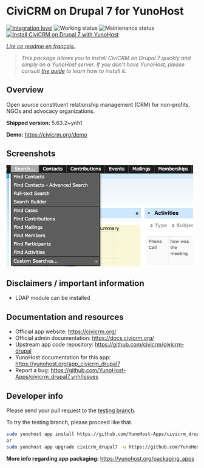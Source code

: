<!--
N.B.: This README was automatically generated by https://github.com/YunoHost/apps/tree/master/tools/README-generator
It shall NOT be edited by hand.
-->

# CiviCRM on Drupal 7 for YunoHost

[![Integration level](https://dash.yunohost.org/integration/civicrm_drupal7.svg)](https://dash.yunohost.org/appci/app/civicrm_drupal7) ![Working status](https://ci-apps.yunohost.org/ci/badges/civicrm_drupal7.status.svg) ![Maintenance status](https://ci-apps.yunohost.org/ci/badges/civicrm_drupal7.maintain.svg)  
[![Install CiviCRM on Drupal 7 with YunoHost](https://install-app.yunohost.org/install-with-yunohost.svg)](https://install-app.yunohost.org/?app=civicrm_drupal7)

*[Lire ce readme en français.](./README_fr.md)*

> *This package allows you to install CiviCRM on Drupal 7 quickly and simply on a YunoHost server.
If you don't have YunoHost, please consult [the guide](https://yunohost.org/#/install) to learn how to install it.*

## Overview

Open source constituent relationship management (CRM) for non-profits, NGOs and advocacy organizations.


**Shipped version:** 5.63.2~ynh1


**Demo:** https://civicrm.org/demo

## Screenshots

![Screenshot of CiviCRM on Drupal 7](./doc/screenshots/screenshot.png)

## Disclaimers / important information

* LDAP module can be installed

## Documentation and resources

* Official app website: <https://civicrm.org/>
* Official admin documentation: <https://docs.civicrm.org/>
* Upstream app code repository: <https://github.com/civicrm/civicrm-drupal>
* YunoHost documentation for this app: <https://yunohost.org/app_civicrm_drupal7>
* Report a bug: <https://github.com/YunoHost-Apps/civicrm_drupal7_ynh/issues>

## Developer info

Please send your pull request to the [testing branch](https://github.com/YunoHost-Apps/civicrm_drupal7_ynh/tree/testing).

To try the testing branch, please proceed like that.

``` bash
sudo yunohost app install https://github.com/YunoHost-Apps/civicrm_drupal7_ynh/tree/testing --debug
or
sudo yunohost app upgrade civicrm_drupal7 -u https://github.com/YunoHost-Apps/civicrm_drupal7_ynh/tree/testing --debug
```

**More info regarding app packaging:** <https://yunohost.org/packaging_apps>
